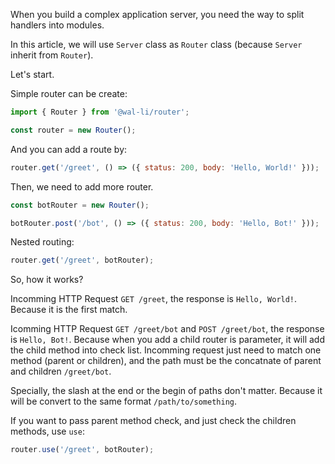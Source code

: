 When you build a complex application server, you need the way to split handlers into modules.

In this article, we will use `Server` class as `Router` class (because `Server` inherit from `Router`).

Let's start.

Simple router can be create:

```js
import { Router } from '@wal-li/router';

const router = new Router();
```

And you can add a route by:

```js
router.get('/greet', () => ({ status: 200, body: 'Hello, World!' }));
```

Then, we need to add more router.

```js
const botRouter = new Router();

botRouter.post('/bot', () => ({ status: 200, body: 'Hello, Bot!' }));
```

Nested routing:

```js
router.get('/greet', botRouter);
```

So, how it works?

Incomming HTTP Request `GET /greet`, the response is `Hello, World!`. Because it is the first match.

Icomming HTTP Request `GET /greet/bot` and `POST /greet/bot`, the response is `Hello, Bot!`. Because when you add a child router is parameter, it will add the child method into check list. Incomming request just need to match one method (parent or children), and the path must be the concatnate of parent and children `/greet/bot`.

Specially, the slash at the end or the begin of paths don't matter. Because it will be convert to the same format `/path/to/something`.

If you want to pass parent method check, and just check the children methods, use `use`:

```js
router.use('/greet', botRouter);
```

